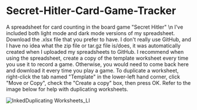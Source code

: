 # Secret-Hitler-Card-Game-Tracker
A spreadsheet for card counting in the board game "Secret Hitler" \n
I've included both light mode and dark mode versions of my spreadsheet. Download the .xlsx file that you prefer to have. I don't really use GitHub, and I have no idea what the zip file or tar.gz file is/does, it was automatically created when I uploaded my spreadsheets to GitHub. I recommend when using the spreadsheet, create a copy of the template worksheet every time you use it to record a game. Otherwise, you would need to come back here and download it every time you play a game. To duplicate a worksheet, right-click the tab named "Template" in the lower-left hand corner, click "Move or Copy", check the "Create a copy" box, then press OK. Refer to the image below for help with duplicating worksheets.

![InkedDuplicating Worksheets_LI](https://user-images.githubusercontent.com/73264072/96816825-03afe200-13ec-11eb-8aa0-293df9cccd70.jpg)
